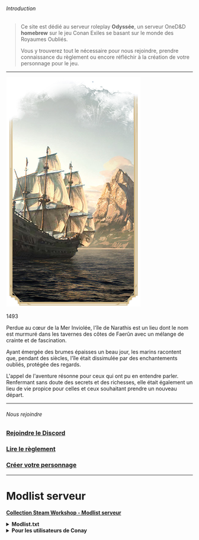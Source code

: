 ###### Introduction

>Ce site est dédié au serveur roleplay **Odyssée**, un serveur OneD&D **homebrew** sur le jeu Conan Exiles se basant sur le monde des Royaumes Oubliés.
>
>Vous y trouverez tout le nécessaire pour nous rejoindre, prendre connaissance du règlement ou encore réfléchir à la création de votre personnage pour le jeu.

---

<div class="bloc-intro">
    <img src="_media\pres-introduction.png" alt="Introduction" class="img-intro" data-no-zoom />
        <div class="bloc-texte-intro">
            <div class="intro">
                <p>1493</p>
            </div>
            <div class="texte-intro">
                <p>Perdue au cœur de la Mer Inviolée, l'île de Narathis est un lieu dont le nom est murmuré dans les tavernes des côtes de Faerûn avec un mélange de crainte et de fascination.</p>
                <p>Ayant émergée des brumes épaisses un beau jour, les marins racontent que, pendant des siècles, l'île était dissimulée par des enchantements oubliés, protégée des regards.</p>
                <p>L'appel de l'aventure résonne pour ceux qui ont pu en entendre parler. Renfermant sans doute des secrets et des richesses, elle était également un lieu de vie propice pour celles et ceux souhaitant prendre un nouveau départ.</p>
            </div>
        </div>
</div>

---

###### Nous rejoindre

<div class="gallery-home">
  <div class="gallery-item">
    <a href="https://discord.gg/ZFxCyXwCjY" target="_blank">
      <i class="fab fa-discord home-icon"></i>
      <!-- <img src="_media\classes\pres-barbare.png" alt="Barbare" data-no-zoom> -->
      <h3>Rejoindre le Discord</h3>
    </a>
  </div>
  <div class="gallery-item">
    <a href="/SiteOdyssee/#/règlement">
      <!-- <img src="_media\classes\pres-barde.png" alt="Barde" data-no-zoom> -->
      <i class="fas fa-book home-icon"></i>
      <h3>Lire le règlement</h3>
    </a>
  </div>
  <div class="gallery-item">
    <a href="/SiteOdyssee/#/espèces">
      <!-- <img src="_media\classes\pres-clerc.png" alt="Clerc" data-no-zoom> -->
      <i class="fas fa-user-edit home-icon"></i>
      <h3>Créer votre personnage</h3>
    </a>
  </div>
</div>

---

# Modlist serveur

**[Collection Steam Workshop - Modlist serveur](https://steamcommunity.com/workshop/filedetails/?id=3351472692)**

<details>
<summary><strong>Modlist.txt</strong></summary>

```
........\steamapps\workshop\content\440900\1823412793/ModControlPanel.pak
........\steamapps\workshop\content\440900\1369802940/Emberlight.pak
........\steamapps\workshop\content\440900\2752945598/Beyond_Decor_II.pak
........\steamapps\workshop\content\440900\2474566370/Beyond_Decor.pak
........\steamapps\workshop\content\440900\3261081547/Beyond_Cities.pak
........\steamapps\workshop\content\440900\2250037083/RavencrestCouriers.pak
........\steamapps\workshop\content\440900\1414531358/Asghaard_deco_and_placeables.pak
........\steamapps\workshop\content\440900\2871328013/DungeonMasterTools.pak
........\steamapps\workshop\content\440900\1928978003/NorthernTimber.pak
........\steamapps\workshop\content\440900\1855055876/ArenaPier.pak
........\steamapps\workshop\content\440900\2095912535/Asghaard_Desert_Town.pak
........\steamapps\workshop\content\440900\2411388528/SandAndStone.pak
........\steamapps\workshop\content\440900\2279131041/Asghaard_Ancient_Civilization.pak
........\steamapps\workshop\content\440900\3162040476/Beyond_Architect.pak
........\steamapps\workshop\content\440900\2806095907/Dudes_Creative_Constructions.pak
........\steamapps\workshop\content\440900\3353695848/Dudes_Construction_Hammer.pak
........\steamapps\workshop\content\440900\3299815811/FireAndIce.pak
........\steamapps\workshop\content\440900\2723987721/Pythagoras_Support_Beams.pak
........\steamapps\workshop\content\440900\2744140111/SvS3.pak
........\steamapps\workshop\content\440900\1889798538/SvS2.pak
........\steamapps\workshop\content\440900\1705201022/SvS_Extended.pak
........\steamapps\workshop\content\440900\2854276803/EvilsCabinet.pak
........\steamapps\workshop\content\440900\3216398799/LadysOfEvil.pak
........\steamapps\workshop\content\440900\3073504073/Agonys-Attic.pak
........\steamapps\workshop\content\440900\2982469779/JCF.pak
........\steamapps\workshop\content\440900\3362177073/JCF2.pak
........\steamapps\workshop\content\440900\3086070534/JCACC.pak
........\steamapps\workshop\content\440900\3210360389/RRA.pak
........\steamapps\workshop\content\440900\3100719163/EvilSA.pak
........\steamapps\workshop\content\440900\3326354818/immersivearmor.pak
........\steamapps\workshop\content\440900\2963680793/LoD_MetalAndFlesh.pak
........\steamapps\workshop\content\440900\1976970830/GrimProductions.pak
........\steamapps\workshop\content\440900\3008860121/Cookie_Skinnery.pak
........\steamapps\workshop\content\440900\2050780234/BarbarianBarber.pak
........\steamapps\workshop\content\440900\3248573436/Attic-Hair.pak
........\steamapps\workshop\content\440900\3221682299/Sel_heads1.pak
........\steamapps\workshop\content\440900\2799362941/maleNewFaces.pak
........\steamapps\workshop\content\440900\3000822644/femaleLegacyFaces.pak
........\steamapps\workshop\content\440900\2772364595/femaleNewFaces.pak
........\steamapps\workshop\content\440900\3172623603/wrweazNewFaces_for_totCustom.pak
........\steamapps\workshop\content\440900\2794943951/HighmanesArsenal.pak
........\steamapps\workshop\content\440900\1629644846/KerozardsParagonLeveling.pak
........\steamapps\workshop\content\440900\933782986/ExilesExtreme.pak
........\steamapps\workshop\content\440900\2644416526/Beyond_Stations.pak
........\steamapps\workshop\content\440900\2097790925/TestingRaceMod.pak
........\steamapps\workshop\content\440900\2384014945/Grim_Wonderbody_reupload.pak
........\steamapps\workshop\content\440900\3350115820/ProjectNWNX.pak
........\steamapps\workshop\content\440900\2300463941/Devious_Desires.pak
........\steamapps\workshop\content\440900\1369743238/No_Building_Placement_Restrictions.pak
........\steamapps\workshop\content\440900\3361421897/ODMod.pak
........\steamapps\workshop\content\440900\3036057084/ModAdmin.pak
........\steamapps\workshop\content\440900\3036058836/RoleplayRedux.pak
........\steamapps\workshop\content\440900\2677532697/TotImmersiveHud.pak
........\steamapps\workshop\content\440900\2850232250/TotAdmin.pak
........\steamapps\workshop\content\440900\3296083010/TotModuleDeath.pak
........\steamapps\workshop\content\440900\2847709656/TotChat.pak
........\steamapps\workshop\content\440900\2886779102/TotCustom.pak
........\steamapps\workshop\content\440900\2762696414/matswapper.pak
```

</details>

<details>

Si vous utilisez **[Conay](https://github.com/RatajVaver/conay)** (un launcher alternatif permettant d'avoir plusieurs modlists), créez un fichier .json "odyssee" et placez le dans le dossier ```servers``` de Conay.

<summary><strong>Pour les utilisateurs de Conay</strong></summary>

```
{
    "name": "odyssee",
    "ip": "82.65.103.36:7777",
    "mods": [
        "1823412793/ModControlPanel.pak",
        "3373599765/KnightsSanity.pak",
        "1369802940/Emberlight.pak",
        "2752945598/Beyond_Decor_II.pak",
        "2474566370/Beyond_Decor.pak",
        "3261081547/Beyond_Cities.pak",
        "2250037083/RavencrestCouriers.pak",
        "1414531358/Asghaard_deco_and_placeables.pak",
        "2871328013/DungeonMasterTools.pak",
        "1928978003/NorthernTimber.pak",
        "1855055876/ArenaPier.pak",
        "2095912535/Asghaard_Desert_Town.pak",
        "2411388528/SandAndStone.pak",
        "2279131041/Asghaard_Ancient_Civilization.pak",
        "3162040476/Beyond_Architect.pak",
        "2806095907/Dudes_Creative_Constructions.pak",
        "3353695848/Dudes_Construction_Hammer.pak",
        "3299815811/FireAndIce.pak",
        "2723987721/Pythagoras_Support_Beams.pak",
        "2744140111/SvS3.pak",
        "1889798538/SvS2.pak",
        "1705201022/SvS_Extended.pak",
        "2854276803/EvilsCabinet.pak",
        "3216398799/LadysOfEvil.pak",
        "3073504073/Agonys-Attic.pak",
        "2982469779/JCF.pak",
        "3362177073/JCF2.pak",
        "3086070534/JCACC.pak",
        "3210360389/RRA.pak",
        "3100719163/EvilSA.pak",
        "3326354818/immersivearmor.pak",
        "2963680793/LoD_MetalAndFlesh.pak",
        "1976970830/GrimProductions.pak",
        "3008860121/Cookie_Skinnery.pak",
        "2050780234/BarbarianBarber.pak",
        "3248573436/Attic-Hair.pak",
        "3221682299/Sel_heads1.pak",
        "2799362941/maleNewFaces.pak",
        "3000822644/femaleLegacyFaces.pak",
        "2772364595/femaleNewFaces.pak",
        "3172623603/wrweazNewFaces_for_totCustom.pak",
        "2794943951/HighmanesArsenal.pak",
        "1629644846/KerozardsParagonLeveling.pak",
        "933782986/ExilesExtreme.pak",
        "2644416526/Beyond_Stations.pak",
        "2097790925/TestingRaceMod.pak",
        "2384014945/Grim_Wonderbody_reupload.pak",
        "3350115820/ProjectNWNX.pak",
        "2300463941/Devious_Desires.pak",
        "1369743238/No_Building_Placement_Restrictions.pak",
        "3361421897/ODMod.pak",
        "3036057084/ModAdmin.pak",
        "3036058836/RoleplayRedux.pak",
        "2677532697/TotImmersiveHud.pak",
        "2850232250/TotAdmin.pak",
        "3296083010/TotModuleDeath.pak",
        "2847709656/TotChat.pak",
        "2886779102/TotCustom.pak",
        "2762696414/matswapper.pak"
    ]
}
```

</details>